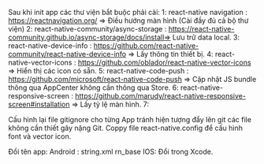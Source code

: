 Sau khi init app các thư viện bắt buộc phải cài:
1: react-native navigation : https://reactnavigation.org/ => Điều hướng màn hình (Cài đầy đủ cả bộ thư viện)
2: react-native-community/async-storage : https://react-native-community.github.io/async-storage/docs/install=> Lưu trữ data local.
3: react-native-device-info : https://github.com/react-native-community/react-native-device-info => Lấy thông tin thiết bị.
4: react-native-vector-icons : https://github.com/oblador/react-native-vector-icons => Hiển thị các icon có sẵn.
5: react-native-code-push : https://github.com/microsoft/react-native-code-push => Cập nhật JS bundle thông qua AppCenter không cần thông qua Store.
6: react-native-responsive-screen : https://github.com/marudy/react-native-responsive-screen#installation => Lấy tỷ lệ màn hình.
7:

Cấu hình lại file gitignore cho từng App tránh hiện tượng đẩy lên git các file không cần thiết gây nặng Git.
Coppy file react-native.config để cấu hình font và vector icon.

Đổi tên app:
Android : string.xml
<string name="app_name">rn_base</string>
IOS: Đổi trong Xcode.
